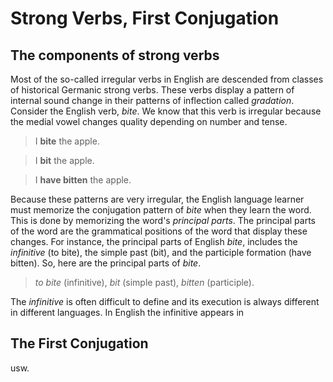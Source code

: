



# Strong Verbs, First Conjugation


## The components of strong verbs

Most of the so-called irregular verbs in English are descended from classes of historical Germanic strong verbs. These verbs display a pattern of internal sound change in their patterns of inflection called _gradation_. Consider the English verb, _bite_. We know that this verb is irregular because the medial vowel changes quality depending on number and tense.

>I __bite__ the apple.

>I __bit__ the apple. 

>I __have bitten__ the apple. 

Because these patterns are very irregular, the English language learner must memorize the conjugation pattern of _bite_ when they learn the word. This is done by memorizing the word's _principal parts_. The principal parts of the word are the grammatical positions of the word that display these changes. For instance, the principal parts of English _bite_, includes the _infinitive_ (to bite), the simple past (bit), and the participle formation (have bitten). So, here are the principal parts of _bite_.

>_to bite_ (infinitive), _bit_ (simple past), _bitten_ (participle).

The _infinitive_ is often difficult to define and its execution is always different in different languages. In English the infinitive appears in 


## The First Conjugation

usw. 
